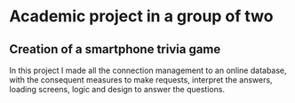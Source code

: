 # Academic project in a group of two

## Creation of a smartphone trivia game

In this project I made all the connection management to an online database, with the consequent measures to make requests, interpret the answers, loading screens, logic and design to answer the questions.